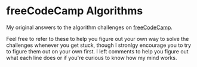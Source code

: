 # freeCodeCamp Algorithms
My original answers to the algorithm challenges on [freeCodeCamp](https://www.freecodecamp.com/mbthebulldog).

Feel free to refer to these to help you figure out your own way to solve the challenges whenever you get stuck, though I stronlgy encourage you to try to figure them out on your own first. I left comments to help you figure out what each line does or if you're curious to know how my mind works.
